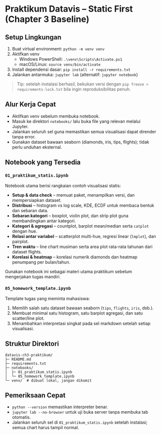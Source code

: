 # Praktikum Datavis – Static First (Chapter 3 Baseline)

## Setup Lingkungan
1. Buat virtual environment: `python -m venv venv`
2. Aktifkan venv  
   - Windows PowerShell: `.\venv\Scripts\Activate.ps1`  
   - macOS/Linux: `source venv/bin/activate`
3. Install dependensi dasar: `pip install -r requirements.txt`
4. Jalankan antarmuka: `jupyter lab` (alternatif: `jupyter notebook`)

> Tip: setelah instalasi berhasil, bekukan versi dengan `pip freeze > requirements-lock.txt` bila ingin reproduksibilitas penuh.

## Alur Kerja Cepat
- Aktifkan venv sebelum membuka notebook.  
- Masuk ke direktori `notebooks/` lalu buka file yang relevan melalui Jupyter.  
- Jalankan seluruh sel guna memastikan semua visualisasi dapat dirender tanpa error.  
- Gunakan dataset bawaan seaborn (diamonds, iris, tips, flights); tidak perlu unduhan eksternal.

## Notebook yang Tersedia
### `01_praktikum_statis.ipynb`
Notebook utama berisi rangkaian contoh visualisasi statis:
- **Setup & data check** – memuat paket, menampilkan versi, dan mempersiapkan dataset.
- **Distribusi** – histogram vs log scale, KDE, ECDF untuk membaca bentuk dan sebaran data.
- **Sebaran kategori** – boxplot, violin plot, dan strip plot guna membandingkan antar kategori.
- **Kategori & agregasi** – countplot, barplot mean/median serta `catplot` dengan hue.
- **Relasi antar variabel** – scatterplot multi-hue, regresi linear (`lmplot`), dan pairplot.
- **Tren waktu** – line chart musiman serta area plot rata-rata tahunan dari dataset flights.
- **Korelasi & heatmap** – korelasi numerik diamonds dan heatmap penumpang per bulan/tahun.

Gunakan notebook ini sebagai materi utama praktikum sebelum mengerjakan tugas mandiri.

### `05_homework_template.ipynb`
Template tugas yang meminta mahasiswa:
1. Memilih salah satu dataset bawaan seaborn (`tips`, `flights`, `iris`, dsb.).
2. Membuat minimal satu histogram, satu barplot agregasi, dan satu scatter/line plot.
3. Menambahkan interpretasi singkat pada sel markdown setelah setiap visualisasi.

## Struktur Direktori
```
datavis-ch3-praktikum/
├─ README.md
├─ requirements.txt
├─ notebooks/
│  ├─ 01_praktikum_statis.ipynb
│  └─ 05_homework_template.ipynb
└─ venv/  # dibuat lokal, jangan dikomit
```

## Pemeriksaan Cepat
- `python --version` memastikan interpreter benar.
- `jupyter lab --no-browser` untuk uji buka server tanpa membuka tab otomatis.
- Jalankan seluruh sel di `01_praktikum_statis.ipynb` setelah instalasi; semua chart harus tampil normal.
